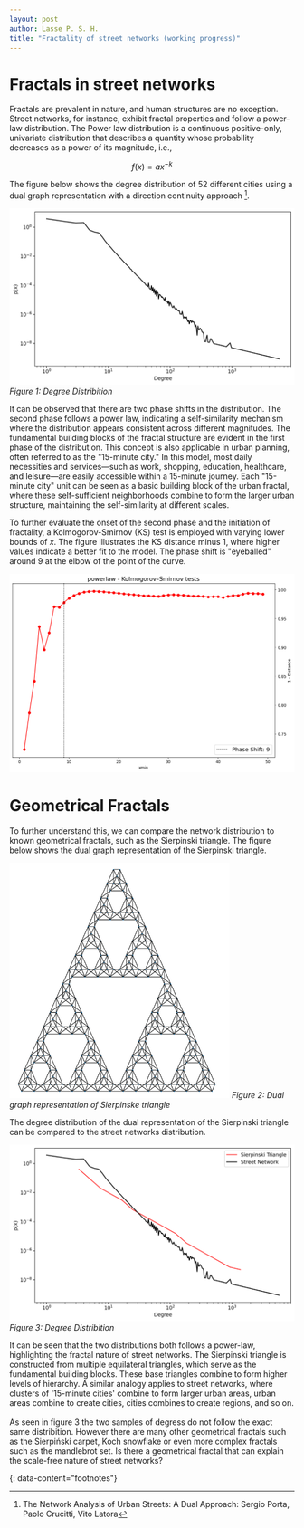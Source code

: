 ```yaml
---
layout: post
author: Lasse P. S. H.
title: "Fractality of street networks (working progress)"
---
```


# Fractals in street networks
Fractals are prevalent in nature, and human structures are no exception. Street networks, for instance, exhibit fractal properties and follow a power-law distribution. 
The Power law distribution is a continuous positive-only, univariate distribution that describes a quantity whose probability decreases as a power of its magnitude, i.e.,

$$
f(x) = ax^{-k}
$$

The figure below shows the degree distribution of 52 different cities using a dual graph representation with a direction continuity approach [^1]. 

![dist](images/fractality/real_degree.png)
*Figure 1: Degree Distribition*

It can be observed that there are two phase shifts in the distribution. 
The second phase follows a power law, indicating a self-similarity mechanism where the distribution appears consistent across different magnitudes. The fundamental building blocks of the fractal structure are evident in the first phase of the distribution.
This concept is also applicable in urban planning, often referred to as the "15-minute city." In this model, most daily necessities and services—such as work, shopping, education, healthcare, and leisure—are easily accessible within a 15-minute journey. Each "15-minute city" unit can be seen as a basic building block of the urban fractal, where these self-sufficient neighborhoods combine to form the larger urban structure, maintaining the self-similarity at different scales.

To further evaluate the onset of the second phase and the initiation of fractality, a Kolmogorov-Smirnov (KS) test is employed with varying lower bounds of $x$. The figure illustrates the KS distance minus 1, where higher values indicate a better fit to the model. The phase shift is "eyeballed" around 9 at the elbow of the point of the curve.

![ks](/images/fractality/ks_text.png)

# Geometrical Fractals
To further understand this, we can compare the network distribution to known geometrical fractals, such as the Sierpinski triangle. 
The figure below shows the dual graph representation of the Sierpinski triangle.

![tri](/images/fractality/tri_dual.png)
*Figure 2: Dual graph representation of Sierpinske triangle*

The degree distribution of the dual representation of the Sierpinski triangle can be compared to the street networks distribution.

![plot](/images/fractality/degrees.png)
*Figure 3: Degree Distribition*

It can be seen that the two distributions both follows a power-law, highlighting the fractal nature of street networks. 
The Sierpinski triangle is constructed from multiple equilateral triangles, which serve as the fundamental building blocks. These base triangles combine to form higher levels of hierarchy. 
A similar analogy applies to street networks, where clusters of '15-minute cities' combine to form larger urban areas, urban areas combine to create cities, cities combines to create regions, and so on.
<br>
<br>
As seen in figure 3 the two samples of degress do not follow the exact same distribition. 
However there are many other geometrical fractals such as the Sierpiński carpet, Koch snowflake or even more complex fractals such as the mandlebrot set. 
Is there a geometrical fractal that can explain the scale-free nature of street networks?

{: data-content="footnotes"}

[^1]: The Network Analysis of Urban Streets: A Dual Approach: Sergio Porta, Paolo Crucitti, Vito Latora